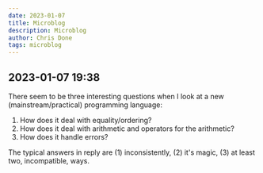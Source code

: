 ```yaml
---
date: 2023-01-07
title: Microblog
description: Microblog
author: Chris Done
tags: microblog
---
```


<h2 id="2023-01-07-langs">2023-01-07 19:38</h2>

There seem to be three interesting questions when I look at a new (mainstream/practical) programming language:

1. How does it deal with equality/ordering? 
2. How does it deal with arithmetic and operators for the arithmetic?
3. How does it handle errors?

The typical answers in reply are (1) inconsistently, (2) it's magic, (3) at least two, incompatible, ways.

